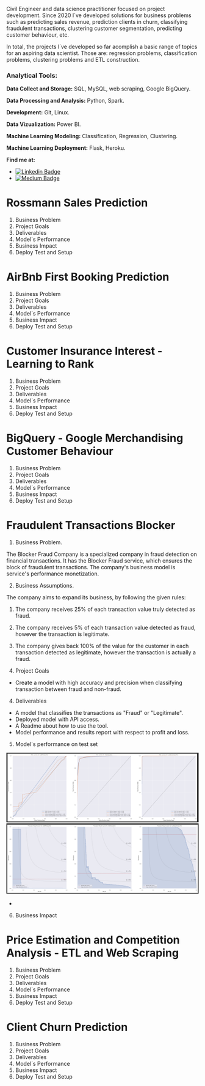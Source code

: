 Civil Engineer and data science practitioner focused on project development. Since 2020 I´ve developed solutions for business problems such as predicting sales revenue, prediction clients in churn, classifying fraudulent transactions, clustering customer segmentation, predicting customer behaviour, etc. 

In total, the projects I´ve developed so far acomplish a basic range of topics for an aspiring data scientist. Those are: regression problems, classification problems, clustering problems and ETL construction.

### **Analytical Tools:**

**Data Collect and Storage:** SQL, MySQL, web scraping, Google BigQuery.

**Data Processing and Analysis:** Python, Spark.

**Development:** Git, Linux. 

**Data Vizualization:** Power BI.

**Machine Learning Modeling:** Classification, Regression, Clustering. 

**Machine Learning Deployment:** Flask, Heroku.

**Find me at:**
* [![Linkedin Badge](https://img.shields.io/badge/-LinkedIn-blue?style=flat&logo=LinkedIn&logoColor=white)](https://www.linkedin.com/in/lucas-medeiros-14a8a51a8/)
* [![Medium Badge](https://img.shields.io/badge/M-Medium-lightgrey)](https://medium.com/@lucas.medeiross)




# Rossmann Sales Prediction

1. Business Problem
2. Project Goals
3. Deliverables
4. Model´s Performance
5. Business Impact
6. Deploy Test and Setup

# AirBnb First Booking Prediction

1. Business Problem
2. Project Goals
3. Deliverables
4. Model´s Performance
5. Business Impact
6. Deploy Test and Setup

# Customer Insurance Interest - Learning to Rank

1. Business Problem
2. Project Goals
3. Deliverables
4. Model´s Performance
5. Business Impact
6. Deploy Test and Setup

# BigQuery - Google Merchandising Customer Behaviour

1. Business Problem
2. Project Goals
3. Deliverables
4. Model´s Performance
5. Business Impact
6. Deploy Test and Setup

# Fraudulent Transactions Blocker

1. Business Problem.

The Blocker Fraud Company is a specialized company in fraud detection on financial transactions. It has the Blocker Fraud service, which ensures the block of fraudulent transactions. The company's business model is service's performance monetization.

2. Business Assumptions.

The company aims to expand its business, by following the given rules:
1. The company receives 25% of each transaction value truly detected as fraud.
2. The company receives 5% of each transaction value detected as fraud, however the transaction is legitimate.
3. The company gives back 100% of the value for the customer in each transaction detected as legitimate, however the transaction is actually a fraud.

3. Project Goals

- Create a model with high accuracy and precision when classifying transaction between fraud and non-fraud.

4. Deliverables

- A model that classifies the transactions as "Fraud" or "Legitimate".
- Deployed model with API access. 
- A Readme about how to use the tool.
- Model performance and results report with respect to profit and loss. 

5. Model´s performance on test set

![](img/fraud/ROCcurve.png)
![](img/fraud/precisionrecallcurve.png)

- 


6. Business Impact

# Price Estimation and Competition Analysis - ETL and Web Scraping

1. Business Problem
2. Project Goals
3. Deliverables
4. Model´s Performance
5. Business Impact
6. Deploy Test and Setup

# Client Churn Prediction

1. Business Problem
2. Project Goals
3. Deliverables
4. Model´s Performance
5. Business Impact
6. Deploy Test and Setup

















